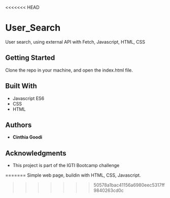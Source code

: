 <<<<<<< HEAD
# User_Search

User search, using external API with Fetch, Javascript, HTML, CSS

## Getting Started

Clone the repo in your machine, and open the index.html file.

## Built With

* Javascript ES6
* CSS
* HTML

## Authors

* **Cinthia Goodi** 

## Acknowledgments

* This project is part of the IGTI Bootcamp challenge

=======
Simple web page, buildin with HTML, CSS, Javascript.
>>>>>>> 50578a1bac41156a6980eec5317ff9840263cd0c

